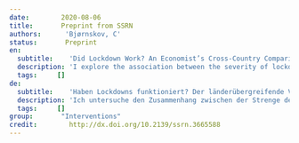 ```yaml
---
date:        2020-08-06
title:       Preprint from SSRN
authors:      'Bjørnskov, C'
status:       Preprint
en:
  subtitle:    'Did Lockdown Work? An Economist’s Cross-Country Comparison'
  description: 'I explore the association between the severity of lockdown policies in the first half of 2020 and mortality rates. Using two indices from the Blavatnik Centre’s Covid 19 policy measures and comparing weekly mortality rates from 24 European countries in the first halves of 2017-2020, and addressing policy endogeneity in two different ways, I find no clear association between lockdown policies and mortality development.'
  tags:     []
de: 
  subtitle:    'Haben Lockdowns funktioniert? Der länderübergreifende Vergleich eines Ökonomen'
  description: 'Ich untersuche den Zusammenhang zwischen der Strenge der Abschottungsmaßnahmen in der ersten Hälfte des Jahres 2020 und den Sterblichkeitsraten. Unter Verwendung von zwei Indizes aus den Covid-19-Politikmaßnahmen des Blavatnik-Zentrums und einem Vergleich der wöchentlichen Sterblichkeitsraten aus 24 europäischen Ländern in der ersten Hälfte der Jahre 2017-2020 sowie unter Berücksichtigung der Endogenität der Politik auf zwei verschiedene Arten finde ich keinen eindeutigen Zusammenhang zwischen den Absperrmaßnahmen und der Sterblichkeitsentwicklung.'
  tags:     []
group:       "Interventions"
credit:        http://dx.doi.org/10.2139/ssrn.3665588
---
```

